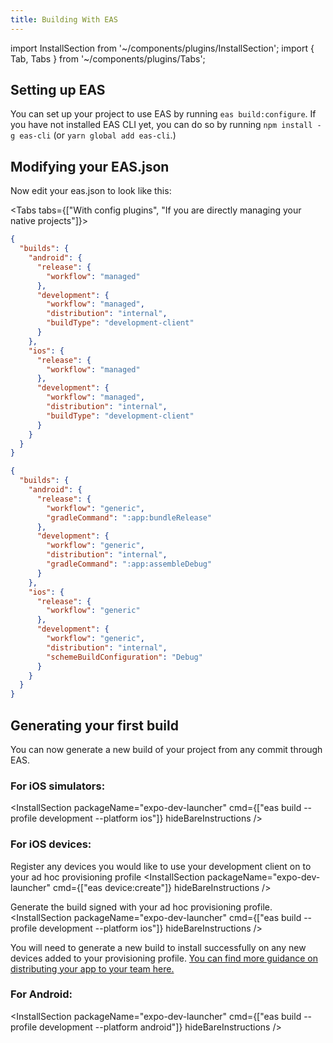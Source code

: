 ```yaml
---
title: Building With EAS
---
```


import InstallSection from '~/components/plugins/InstallSection';
import { Tab, Tabs } from '~/components/plugins/Tabs';

## Setting up EAS

You can set up your project to use EAS by running `eas build:configure`.  If you have not installed EAS CLI yet, you can do so by running `npm install -g eas-cli` (or `yarn global add eas-cli`.)

## Modifying your EAS.json

Now edit your eas.json to look like this:

<Tabs tabs={["With config plugins", "If you are directly managing your native projects"]}>

<Tab >

```json
{
  "builds": {
    "android": {
      "release": {
        "workflow": "managed"
      },
      "development": {
        "workflow": "managed",
        "distribution": "internal",
        "buildType": "development-client"
      }
    },
    "ios": {
      "release": {
        "workflow": "managed"
      },
      "development": {
        "workflow": "managed",
        "distribution": "internal",
        "buildType": "development-client"
      }
    }
  }
}
```
</Tab>
<Tab>

```json
{
  "builds": {
    "android": {
      "release": {
        "workflow": "generic",
        "gradleCommand": ":app:bundleRelease"
      },
      "development": {
        "workflow": "generic",
        "distribution": "internal",
        "gradleCommand": ":app:assembleDebug"
      }
    },
    "ios": {
      "release": {
        "workflow": "generic"
      },
      "development": {
        "workflow": "generic",
        "distribution": "internal",
        "schemeBuildConfiguration": "Debug"
      }
    }
  }
}
```
</Tab>
</Tabs>

## Generating your first build

You can now generate a new build of your project from any commit through EAS.

### For iOS simulators:

<InstallSection packageName="expo-dev-launcher" cmd={["eas build --profile development --platform ios"]} hideBareInstructions />

### For iOS devices:

Register any devices you would like to use your development client on to your ad hoc provisioning profile
<InstallSection packageName="expo-dev-launcher" cmd={["eas device:create"]} hideBareInstructions />

Generate the build signed with your ad hoc provisioning profile.
<InstallSection packageName="expo-dev-launcher" cmd={["eas build --profile development --platform ios"]} hideBareInstructions />

You will need to generate a new build to install successfully on any new devices added to your provisioning profile.  [You can find more guidance on distributing your app to your team here.](https://docs.expo.io/build/internal-distribution/)

### For Android:

<InstallSection packageName="expo-dev-launcher" cmd={["eas build --profile development --platform android"]} hideBareInstructions />
